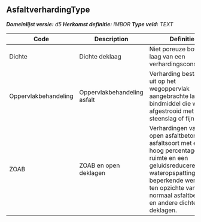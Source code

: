 ﻿## AsfaltverhardingType

*__Domeinlijst versie:__ d5*
*__Herkomst definitie:__ IMBOR*
*__Type veld:__ TEXT*

|__Code__ |__Description__ |__Definitie__	|
|	---	|	---	|   ---	| 
| Dichte | Dichte deklaag | Niet poreuze bovenste laag van een verhardingsconstructie |
| Oppervlakbehandeling | Oppervlakbehandeling asfalt | Verharding bestaand uit op het wegoppervlak aangebrachte laag bindmiddel die wordt afgestrooid met steenslag of fijn grind. |
| ZOAB | ZOAB en open deklagen | Verhardingen van zeer open asfaltbeton, een asfaltsoort met een hoog percentage holle ruimte en een geluidsreducerende en wateropspattingen beperkende werking ten opzichte van normaal asfaltbeton, en andere dichte deklagen. |
